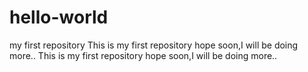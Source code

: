 # hello-world
my first repository
This is my first repository hope soon,I will be doing more.. 
This is my first repository hope soon,I will be doing more.. 
